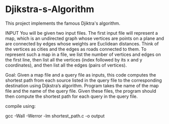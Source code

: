 # Djikstra-s-Algorithm

This project implements the famous Djiktra's algorithm.

INPUT
You will be given two input files. The first input file will represent a map, which is an undirected graph whose vertices are points on a plane and are connected by edges whose weights are Euclidean distances. Think of the vertices as cities and the edges as roads connected to them. To represent such a map in a file, we list the number of vertices and edges on the first line, then list all the vertices (index followed by its x and y coordinates), and then list all the edges (pairs of vertices). 

Goal: 
Given a map file and a query file as inputs, this code computes the shortest path from each source listed in the query file to the corresponding destination using Dijkstra’s algorithm. Program takes the name of the map file and the name of the query file. Given these files, the program should then compute the shortest path for each query in the query file. 


compile using: 

gcc -Wall -Werror -lm shortest_path.c -o output

